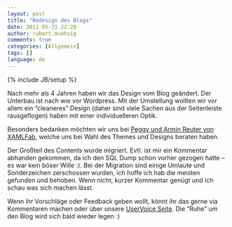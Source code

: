 ```yaml
---
layout: post
title: "Redesign des Blogs"
date: 2011-05-31 22:20
author: robert.muehsig
comments: true
categories: [Allgemein]
tags: []
language: de
---
```

{% include JB/setup %}
<p>Nach mehr als 4 Jahren haben wir das Design vom Blog geändert. Der Unterbau ist nach wie vor Wordpress. Mit der Umstellung wollten wir vor allem ein “cleaneres” Design (daher sind viele Sachen aus der Seitenleiste rausgeflogen) haben mit einer individuelleren Optik.</p> <p>Besonders bedanken möchten wir uns bei <a href="http://peggy-reuter.net/">Peggy und Armin Reuter von XAMLFab</a>, welche uns bei Wahl des Themes und Designs beraten haben.</p> <p>Der Großteil des Contents wurde migriert. Evtl. ist mir ein Kommentar abhanden gekommen, da ich den SQL Dump schon vorher gezogen hatte – es war kein böser Wille :). Bei der Migration sind einige Umlaute und Sonderzeichen zerschossen wurden, ich hoffe ich hab die meisten gefunden und behoben. Wenn nicht, kurzer Kommentar genügt und ich schau was sich machen lässt.</p> <p>Wenn ihr Vorschläge oder Feedback geben wollt, könnt ihr das gerne via Kommentaren machen oder über unsere <a href="https://codeinside.uservoice.com/forums/55132-general">UserVoice Seite</a>. Die “Ruhe” um den Blog wird sich bald wieder legen :)</p>
